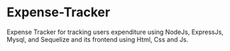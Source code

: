 # Expense-Tracker
Expense Tracker for tracking users expenditure using NodeJs, ExpressJs, Mysql, and Sequelize and its frontend using Html, Css and Js.
